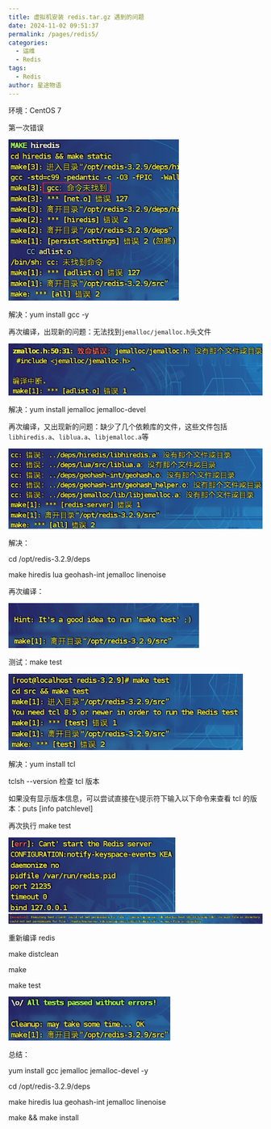 ```yaml
---
title: 虚拟机安装 redis.tar.gz 遇到的问题
date: 2024-11-02 09:51:37
permalink: /pages/redis5/
categories:
  - 运维
  - Redis
tags:
  - Redis
author: 星途物语
---
```

环境：CentOS 7

第一次错误

 <img src="/img/image-20240829105507531.png" alt="image-20240829105507531" style="zoom:80%;" />

解决：yum install gcc -y

再次编译，出现新的问题：无法找到`jemalloc/jemalloc.h`头文件

 <img src="/img/image-20240829110302733.png" alt="image-20240829110302733" style="zoom:80%;" />

解决：yum install jemalloc jemalloc-devel

再次编译，又出现新的问题：缺少了几个依赖库的文件，这些文件包括`libhiredis.a`、`liblua.a`、`libjemalloc.a`等

 <img src="/img/image-20240829110445134.png" alt="image-20240829110445134" style="zoom:80%;" />

解决：

cd /opt/redis-3.2.9/deps

make hiredis lua geohash-int jemalloc linenoise

再次编译：

 <img src="/img/image-20240829110827490.png" alt="image-20240829110827490" style="zoom:80%;" />

测试：make test

 <img src="/img/image-20240829110945073.png" alt="image-20240829110945073" style="zoom:80%;" />

解决：yum install tcl

tclsh --version 检查 tcl 版本

如果没有显示版本信息，可以尝试直接在`%`提示符下输入以下命令来查看 tcl 的版本：puts [info patchlevel]

再次执行 make test

 <img src="/img/image-20240829111304770.png" alt="image-20240829111304770" style="zoom:80%;" />

<img src="/img/image-20240829111328801.png" alt="image-20240829111328801" style="zoom:80%;" />

重新编译 redis

make distclean

make

make test

 <img src="/img/image-20240829112121354.png" alt="image-20240829112121354" style="zoom:80%;" />



总结：

yum install gcc jemalloc jemalloc-devel -y

cd /opt/redis-3.2.9/deps

make hiredis lua geohash-int jemalloc linenoise

make && make install